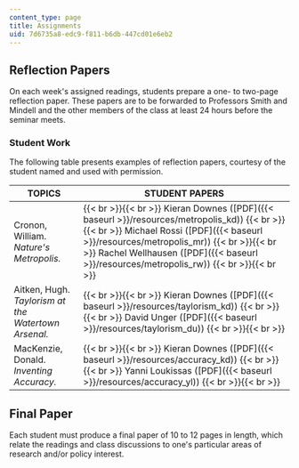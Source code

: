 ```yaml
---
content_type: page
title: Assignments
uid: 7d6735a8-edc9-f811-b6db-447cd01e6eb2
---
```


Reflection Papers
-----------------

On each week's assigned readings, students prepare a one- to two-page reflection paper. These papers are to be forwarded to Professors Smith and Mindell and the other members of the class at least 24 hours before the seminar meets.

### Student Work

The following table presents examples of reflection papers, courtesy of the student named and used with permission.

| TOPICS | STUDENT PAPERS |
| --- | --- |
| Cronon, William. _Nature's Metropolis._ |  {{< br >}}{{< br >}} Kieran Downes ([PDF]({{< baseurl >}}/resources/metropolis_kd)) {{< br >}}{{< br >}} Michael Rossi ([PDF]({{< baseurl >}}/resources/metropolis_mr)) {{< br >}}{{< br >}} Rachel Wellhausen ([PDF]({{< baseurl >}}/resources/metropolis_rw)) {{< br >}}{{< br >}}  |
| Aitken, Hugh. _Taylorism at the Watertown Arsenal._ |  {{< br >}}{{< br >}} Kieran Downes ([PDF]({{< baseurl >}}/resources/taylorism_kd)) {{< br >}}{{< br >}} David Unger ([PDF]({{< baseurl >}}/resources/taylorism_du)) {{< br >}}{{< br >}}  |
| MacKenzie, Donald. _Inventing Accuracy._ |  {{< br >}}{{< br >}} Kieran Downes ([PDF]({{< baseurl >}}/resources/accuracy_kd)) {{< br >}}{{< br >}} Yanni Loukissas ([PDF]({{< baseurl >}}/resources/accuracy_yl)) {{< br >}}{{< br >}}  

Final Paper
-----------

Each student must produce a final paper of 10 to 12 pages in length, which relate the readings and class discussions to one's particular areas of research and/or policy interest.